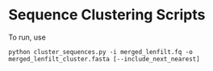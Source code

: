 # Sequence Clustering Scripts

To run, use
```
python cluster_sequences.py -i merged_lenfilt.fq -o merged_lenfilt_cluster.fasta [--include_next_nearest]
```